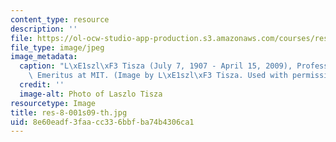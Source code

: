 ```yaml
---
content_type: resource
description: ''
file: https://ol-ocw-studio-app-production.s3.amazonaws.com/courses/res-8-001-applied-geometric-algebra-spring-2009/8e60eadf3faacc336bbfba74b4306ca1_res-8-001s09-th.jpg
file_type: image/jpeg
image_metadata:
  caption: "L\xE1szl\xF3 Tisza (July 7, 1907 - April 15, 2009), Professor of Physics\
    \ Emeritus at MIT. (Image by L\xE1szl\xF3 Tisza. Used with permission.)"
  credit: ''
  image-alt: Photo of Laszlo Tisza
resourcetype: Image
title: res-8-001s09-th.jpg
uid: 8e60eadf-3faa-cc33-6bbf-ba74b4306ca1
---
```


